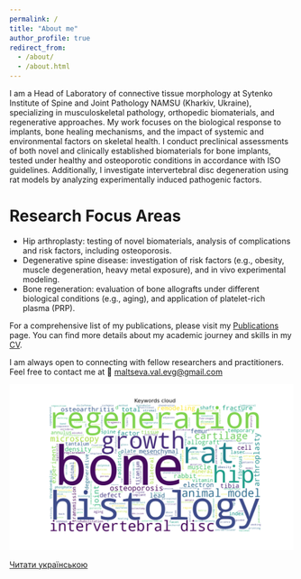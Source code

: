 ```yaml
---
permalink: /
title: "About me"
author_profile: true
redirect_from: 
  - /about/
  - /about.html
---
```


I am a Head of Laboratory of connective tissue morphology at Sytenko Institute of Spine and Joint Pathology NAMSU (Kharkiv, Ukraine), specializing in musculoskeletal pathology, orthopedic biomaterials, and regenerative approaches. My work focuses on the biological response to implants, bone healing mechanisms, and the impact of systemic and environmental factors on skeletal health. I conduct preclinical assessments of both novel and clinically established biomaterials for bone implants, tested under healthy and osteoporotic conditions in accordance with ISO guidelines. Additionally, I investigate intervertebral disc degeneration using rat models by analyzing experimentally induced pathogenic factors.

Research Focus Areas
======
* Hip arthroplasty: testing of novel biomaterials, analysis of complications and risk factors, including osteoporosis.
* Degenerative spine disease: investigation of risk factors (e.g., obesity, muscle degeneration, heavy metal exposure), and in vivo experimental modeling.
* Bone regeneration: evaluation of bone allografts under different biological conditions (e.g., aging), and application of platelet-rich plasma (PRP).

For a comprehensive list of my publications, please visit my [Publications](/publications/) page. You can find more details about my academic journey and skills in my [CV](/cv/). 

I am always open to connecting with fellow researchers and practitioners. Feel free to contact me at 📧 [maltseva.val.evg@gmail.com](mailto:maltseva.val.evg@gmail.com) 


![Cloud of My Research Keywords](/images/cloud_keywords.png)

[Читати українською](/ua/)

<p style="display:none;">
  Валентина Мальцева, Мальцева Валентина, В. Мальцева, Мальцева Валентина Євгенівна, Мальцева В.Є., Maltseva Valentyna
</p>
